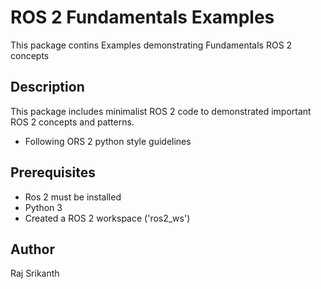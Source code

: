 # ROS 2 Fundamentals Examples

This package contins Examples demonstrating Fundamentals ROS 2 concepts

## Description

This package includes minimalist ROS 2 code to demonstrated important ROS 2 concepts and patterns.
- Following ORS 2 python style guidelines

## Prerequisites

- Ros 2 must be installed
- Python 3
- Created a ROS 2 workspace ('ros2_ws')

## Author

Raj Srikanth
